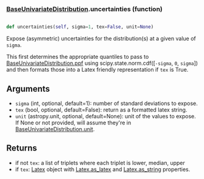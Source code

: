 ### [BaseUnivariateDistribution](BaseUnivariateDistribution.md).uncertainties (function)


```py

def uncertainties(self, sigma=1, tex=False, unit=None)

```



Expose (asymmetric) uncertainties for the distribution(s) at a given
value of `sigma`.

This first determines the appropriate quantiles to pass to
[BaseUnivariateDistribution.ppf](BaseUnivariateDistribution.ppf.md) using scipy.state.norm.cdf([`-sigma`, `0`, `sigma`])
and then formats those into a Latex friendly representation if `tex` is True.

Arguments
-----------
* `sigma` (int, optional, default=1): number of standard deviations to
    expose.
* `tex` (bool, optional, default=False): return as a formatted latex
    string.
* `unit` (astropy.unit, optional, default=None): unit of the values
    to expose.  If None or not provided, will assume they're in
    [BaseUnivariateDistribution.unit](BaseUnivariateDistribution.unit.md).

Returns
---------
* if not `tex`: a list of triplets where each triplet is lower, median, upper
* if `tex`: [Latex](Latex.md) object with [Latex.as_latex](Latex.as_latex.md) and [Latex.as_string](Latex.as_string.md) properties.

